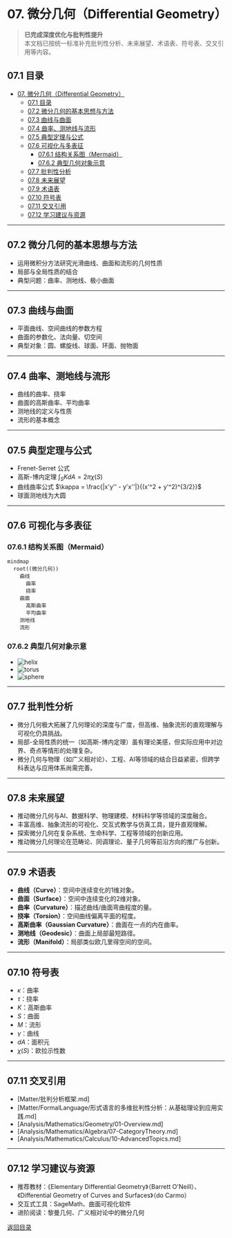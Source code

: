 # 07. 微分几何（Differential Geometry）

> **已完成深度优化与批判性提升**  
> 本文档已按统一标准补充批判性分析、未来展望、术语表、符号表、交叉引用等内容。

## 07.1 目录

- [07. 微分几何（Differential Geometry）](#07-微分几何differential-geometry)
  - [07.1 目录](#071-目录)
  - [07.2 微分几何的基本思想与方法](#072-微分几何的基本思想与方法)
  - [07.3 曲线与曲面](#073-曲线与曲面)
  - [07.4 曲率、测地线与流形](#074-曲率测地线与流形)
  - [07.5 典型定理与公式](#075-典型定理与公式)
  - [07.6 可视化与多表征](#076-可视化与多表征)
    - [07.6.1 结构关系图（Mermaid）](#0761-结构关系图mermaid)
    - [07.6.2 典型几何对象示意](#0762-典型几何对象示意)
  - [07.7 批判性分析](#077-批判性分析)
  - [07.8 未来展望](#078-未来展望)
  - [07.9 术语表](#079-术语表)
  - [07.10 符号表](#0710-符号表)
  - [07.11 交叉引用](#0711-交叉引用)
  - [07.12 学习建议与资源](#0712-学习建议与资源)

---

## 07.2 微分几何的基本思想与方法

- 运用微积分方法研究光滑曲线、曲面和流形的几何性质
- 局部与全局性质的结合
- 典型问题：曲率、测地线、极小曲面

---

## 07.3 曲线与曲面

- 平面曲线、空间曲线的参数方程
- 曲面的参数化、法向量、切空间
- 典型对象：圆、螺旋线、球面、环面、抛物面

---

## 07.4 曲率、测地线与流形

- 曲线的曲率、挠率
- 曲面的高斯曲率、平均曲率
- 测地线的定义与性质
- 流形的基本概念

---

## 07.5 典型定理与公式

- Frenet-Serret 公式
- 高斯-博内定理 $\int_S K dA = 2\pi \chi(S)$
- 曲线曲率公式 $\kappa = \frac{|x'y'' - y'x''|}{(x'^2 + y'^2)^{3/2}}$
- 球面测地线为大圆

---

## 07.6 可视化与多表征

### 07.6.1 结构关系图（Mermaid）

```mermaid
mindmap
  root((微分几何))
    曲线
      曲率
      挠率
    曲面
      高斯曲率
      平均曲率
    测地线
    流形
```

### 07.6.2 典型几何对象示意

- ![helix](https://latex.codecogs.com/svg.image?\text{Helix})
- ![torus](https://latex.codecogs.com/svg.image?\text{Torus})
- ![sphere](https://latex.codecogs.com/svg.image?\text{Sphere})

---

## 07.7 批判性分析

- 微分几何极大拓展了几何理论的深度与广度，但高维、抽象流形的直观理解与可视化仍具挑战。
- 局部-全局性质的统一（如高斯-博内定理）虽有理论美感，但实际应用中对边界、奇点等情形的处理复杂。
- 微分几何与物理（如广义相对论）、工程、AI等领域的结合日益紧密，但跨学科表达与应用体系尚需完善。

---

## 07.8 未来展望

- 推动微分几何与AI、数据科学、物理建模、材料科学等领域的深度融合。
- 丰富高维、抽象流形的可视化、交互式教学与仿真工具，提升直观理解。
- 探索微分几何在复杂系统、生命科学、工程等领域的创新应用。
- 推动微分几何理论在范畴论、同调理论、量子几何等前沿方向的推广与创新。

---

## 07.9 术语表

- **曲线（Curve）**：空间中连续变化的1维对象。
- **曲面（Surface）**：空间中连续变化的2维对象。
- **曲率（Curvature）**：描述曲线/曲面弯曲程度的量。
- **挠率（Torsion）**：空间曲线偏离平面的程度。
- **高斯曲率（Gaussian Curvature）**：曲面在一点的内在曲率。
- **测地线（Geodesic）**：曲面上局部最短路径。
- **流形（Manifold）**：局部类似欧几里得空间的空间。

---

## 07.10 符号表

- $\kappa$：曲率
- $\tau$：挠率
- $K$：高斯曲率
- $S$：曲面
- $M$：流形
- $\gamma$：曲线
- $dA$：面积元
- $\chi(S)$：欧拉示性数

---

## 07.11 交叉引用

- [Matter/批判分析框架.md]
- [Matter/FormalLanguage/形式语言的多维批判性分析：从基础理论到应用实践.md]
- [Analysis/Mathematics/Geometry/01-Overview.md]
- [Analysis/Mathematics/Algebra/07-CategoryTheory.md]
- [Analysis/Mathematics/Calculus/10-AdvancedTopics.md]

---

## 07.12 学习建议与资源

- 推荐教材：《Elementary Differential Geometry》（Barrett O'Neill）、《Differential Geometry of Curves and Surfaces》（do Carmo）
- 交互式工具：SageMath、曲面可视化软件
- 进阶阅读：黎曼几何、广义相对论中的微分几何

[返回目录](#071-目录)
